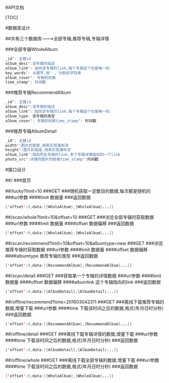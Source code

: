 #API文档


[TOC]


#数据库设计

##共有三个数据库———>全部专辑,推荐专辑,专辑详情

###全部专辑WholeAlbum
```java
_id": 主键id
album_desc":该专辑的描述
album_link": 指向该专辑的link,每个专辑这个也是唯一的
key_words": 关键字,用' ,'分割的字符串
album_cover": 专辑的封面
time_stamp": 时间戳
```

###推荐专辑RecommendAlbum
```java
_id": 主键id
album_desc":该专辑的描述
album_link": 指向该专辑的link,每个专辑这个也是唯一的
album_type: 该专辑的类型
album_cover": 专辑的封面time_stamp": 时间戳
```


###推荐专辑AlbumDetail
```java
_id": 主键id
width":图片的宽度,用来实现瀑布流
height":图片的高度,用来实现瀑布流
album_link":指向所在专辑的link,多个专辑详情指向同一个link
photo_src":详情的图片的链接time_stamp":时间戳
```

#接口设计


##/
###首页


##/lucky?limit=10
###GET
###随机获取一定数目的数据,每次都是随机的
###url参数
####limit 数据量
###返回数据
```java
{'offset':0,data:[{WholeAlbum},{WholeAlbum}...]}
```


##/scan/whole?limit=10&offset=10
###GET
###浏览全部专辑时获取数据
###url参数
####limit 数据量
####offset 数据偏移
###返回数据
```java
{'offset':0,data:[{WholeAlbum},{WholeAlbum}...]}
```


##/scan/recommend?limit=10&offset=10&albumtype=new
###GET
###浏览推荐专辑时获取数据
###url参数
####limit 数据量
####offset 数据偏移
####albumtype 推荐专辑的类型
###返回数据
```java
{'offset':0,data:[{RecommendAlbum},{RecommendAlbum}...]}
```

##/scan/detail
###GET
###获取某一个专辑的详情数据
###url参数
####limit 数据量
####offset 数据偏移
####albumlink 这个专辑指向的link
###返回数据
```java
{'offset':0,data:[{AlbumDetail},{AlbumDetail}...]}
```


##/offline/recommend?time=201603042311
###GET
###离线下载推荐专辑的数据,增量下载
###url参数
####time 下载该时间之后的数据,格式(年月日时分秒)
###返回数据
```java
{'offset':0,data:[{RecommendAlbum},{RecommendAlbum}...]}
```

##/offline/detail
###GET
###离线下载专辑详情的数据,增量下载
###url参数
####time 下载该时间之后的数据,格式(年月日时分秒)
###返回数据
```java
{'offset':0,data:[{AlbumDetail},{AlbumDetail}...]}
```


##/offline/whole
###GET
###离线下载全部专辑的数据,增量下载
###url参数
####time 下载该时间之后的数据,格式(年月日时分秒)
###返回数据
```java
{'offset':0,data:[{WholeAlbum},{WholeAlbum}...]}
```
